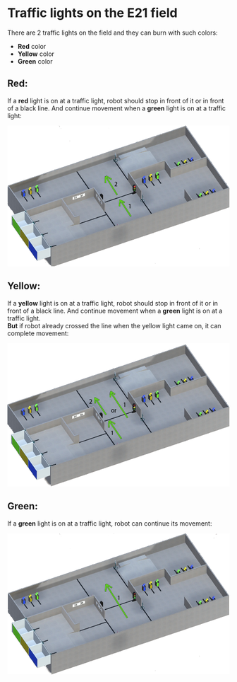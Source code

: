 <h1> Traffic lights on the E21 field</h1>  
  
There are 2 traffic lights on the field and they can burn with such colors:
+ **Red** color
+ **Yellow** color
+ **Green** color
  
<h2>Red:</h2>  

If a **red** light is on at a traffic light, robot should stop in front of it or in front of a black line. And continue movement when a **green** light is on at a traffic light:  

![Red Example 1](https://github.com/CrackAndDie/robocadSim/blob/master/res/red_light_example_1.png?raw=true "Red Example 1")   

<h2>Yellow:</h2>  

If a **yellow** light is on at a traffic light, robot should stop in front of it or in front of a black line. And continue movement when a **green** light is on at a traffic light.  
**But** if robot already crossed the line when the yellow light came on, it can complete movement:

![Red Example 1](https://github.com/CrackAndDie/robocadSim/blob/master/res/yellow_light_example_1.png?raw=true "Red Example 1")   

<h2>Green:</h2>  

If a **green** light is on at a traffic light, robot can continue its movement:  

![Red Example 1](https://github.com/CrackAndDie/robocadSim/blob/master/res/green_light_example_1.png?raw=true "Red Example 1")   
